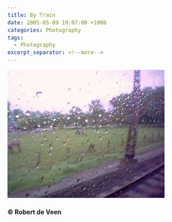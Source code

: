 ```yaml
---
title: By Train
date: 2005-05-09 19:07:00 +1000
categories: Photography
tags:
  - Photography
excerpt_separator: <!--more-->
---
```


![By Train](/assets/images/trein.gif)

<!--more-->
#### &copy; Robert de Veen